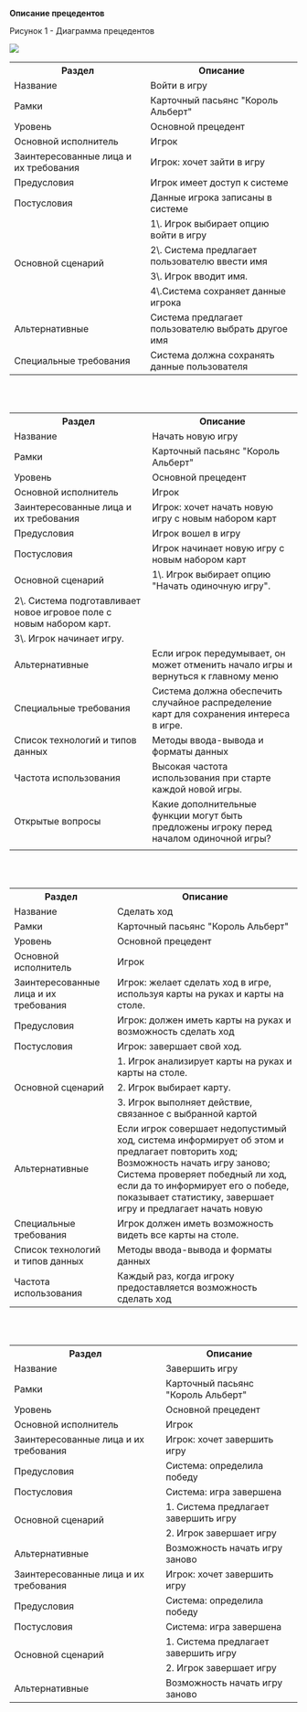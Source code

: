 **Описание прецедентов**

Рисунок 1 - Диаграмма прецедентов

![](images/diagramm.png)


<table><tr><th>Раздел</th><th>Описание</th></tr>
<tr><td>Название</td><td>Войти в игру</td></tr>
<tr><td>Рамки</td><td>  Карточный пасьянс "Король Альберт"</td></tr>
<tr><td>Уровень</td><td>Основной прецедент</td></tr>
<tr><td>Основной исполнитель</td><td>Игрок</td></tr>
<tr><td>Заинтересованные лица и их требования</td><td>Игрок: хочет зайти в игру</td></tr>
<tr><td>Предусловия</td><td>Игрок имеет доступ к системе</td></tr>
<tr><td>Постусловия</td><td>Данные игрока записаны в системе</td></tr>
<tr><td rowspan="4">Основной сценарий</td><td>1\. Игрок выбирает опцию войти в игру</td></tr>
<tr><td>2\. Система предлагает пользователю ввести   имя</td></tr>
<tr><td>3\. Игрок вводит имя.</td></tr>
<tr><td>4\.Система сохраняет данные игрока</td></tr>
<tr><td>Альтернативные</td><td> Система предлагает пользователю выбрать другое имя</td></tr>
<tr><td>Специальные требования</td><td>Система должна сохранять данные пользователя</td></tr>
</table>
<br>
<br>
<table><tr><th>Раздел</th><th>Описание</th></tr>
<tr><td>Название</td><td>Начать новую игру</td></tr>
<tr><td>Рамки</td><td> Карточный пасьянс "Король Альберт"</td></tr>
<tr><td>Уровень</td><td>Основной прецедент</td></tr>
<tr><td>Основной исполнитель</td><td>Игрок</td></tr>
<tr><td>Заинтересованные лица и их требования</td><td>Игрок: хочет начать новую игру с новым набором карт</td></tr>
<tr><td>Предусловия</td><td>Игрок вошел в игру</td></tr>
<tr><td>Постусловия</td><td>Игрок начинает новую игру с новым набором карт</td></tr>
<tr><td >Основной сценарий</td><td>1\. Игрок выбирает опцию "Начать одиночную игру".</td></tr>
<tr><td>2\. Система подготавливает новое игровое поле с новым набором карт.</td></tr>
<tr><td>3\. Игрок начинает игру.</td></tr>
<tr><td>Альтернативные</td><td>Если игрок передумывает, он может отменить начало игры и вернуться к главному меню</td></tr>
<tr><td>Специальные требования</td><td>Система должна обеспечить случайное распределение карт для сохранения интереса в игре.</td></tr>
<tr><td>Список технологий и типов данных</td><td>Методы ввода-вывода и форматы данных</td></tr>
<tr><td>Частота использования</td><td>Высокая частота использования при старте каждой новой игры.</td></tr>
<tr><td >Открытые вопросы</td><td > Какие дополнительные функции могут быть предложены игроку перед началом одиночной игры?</td></tr>
<tr><td valign="bottom"></td></tr>
</table>
<br>
<br>
<table>
<tr><th>Раздел</th><th>Описание</th></tr>
<tr><td>Название</td><td> Сделать ход</td></tr>
<tr><td>Рамки</td><td> Карточный пасьянс "Король Альберт"</td></tr>
<tr><td>Уровень</td><td>Основной прецедент</td></tr>
<tr><td>Основной исполнитель</td><td> Игрок</td></tr>
<tr><td>Заинтересованные лица и их требования</td><td> Игрок: желает сделать ход в игре, используя карты на руках и карты на столе.</td></tr>
<tr><td>Предусловия</td><td> Игрок: должен иметь карты на руках и возможность сделать ход</td></tr>
<tr><td>Постусловия</td><td> Игрок: завершает свой ход.</td></tr>
<tr><td rowspan="3">Основной сценарий</td><td> 1. Игрок анализирует карты на руках и карты на столе.</td></tr>
<tr><td> 2. Игрок выбирает карту.</td></tr>
<tr><td> 3. Игрок выполняет действие, связанное с выбранной картой </td></tr>
<tr><td>Альтернативные</td><td> Если игрок совершает недопустимый ход, система информирует об этом и предлагает повторить ход; Возможность начать игру заново; Система проверяет победный ли ход, если да то информирует его о победе, показывает статистику, завершает игру и предлагает начать новую</td></tr>
<tr><td>Специальные требования</td><td> Игрок должен иметь возможность видеть все карты на столе.</td></tr>
<tr><td>Список технологий и типов данных</td><td>Методы ввода-вывода и форматы данных</td></tr>
<tr><td>Частота использования</td><td>Каждый раз, когда игроку предоставляется возможность сделать ход</td></tr>
</table>
<br>
<br>
<table>
<tr><th>Раздел</th><th>Описание</th></tr>
<tr><td>Название</td><td> Завершить игру</td></tr>
<tr><td>Рамки</td><td> Карточный пасьянс "Король Альберт"</td></tr>
<tr><td>Уровень</td><td>Основной прецедент</td></tr>
<tr><td>Основной исполнитель</td><td> Игрок</td></tr>
<tr><td>Заинтересованные лица и их требования</td><td> Игрок: хочет завершить игру</td></tr>
<tr><td>Предусловия</td><td> Система: определила победу</td></tr>
<tr><td>Постусловия</td><td> Система: игра завершена</td></tr>
<tr><td rowspan="2">Основной сценарий</td><td> 1. Система предлагает завершить игру</td></tr>
<tr><td> 2. Игрок завершает игру</td></tr>
<tr><td>Альтернативные</td><td>Возможность начать игру заново</td></tr>
<tr><td>Заинтересованные лица и их требования</td><td valign="bottom"> Игрок: хочет завершить игру</td></tr>
<tr><td>Предусловия</td><td valign="bottom"> Система: определила победу</td></tr>
<tr><td>Постусловия</td><td valign="bottom"> Система: игра завершена</td></tr>
<tr><td rowspan="2">Основной сценарий</td><td valign="bottom"> 1. Система предлагает завершить игру</td></tr>
<tr><td valign="bottom"> 2. Игрок завершает игру</td></tr>
<tr><td>Альтернативные</td><td>Возможность начать игру заново</td></tr>
</table>

